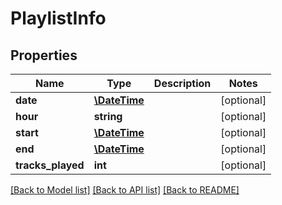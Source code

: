 # PlaylistInfo

## Properties
Name | Type | Description | Notes
------------ | ------------- | ------------- | -------------
**date** | [**\DateTime**](\DateTime.md) |  | [optional] 
**hour** | **string** |  | [optional] 
**start** | [**\DateTime**](\DateTime.md) |  | [optional] 
**end** | [**\DateTime**](\DateTime.md) |  | [optional] 
**tracks_played** | **int** |  | [optional] 

[[Back to Model list]](../README.md#documentation-for-models) [[Back to API list]](../README.md#documentation-for-api-endpoints) [[Back to README]](../README.md)


